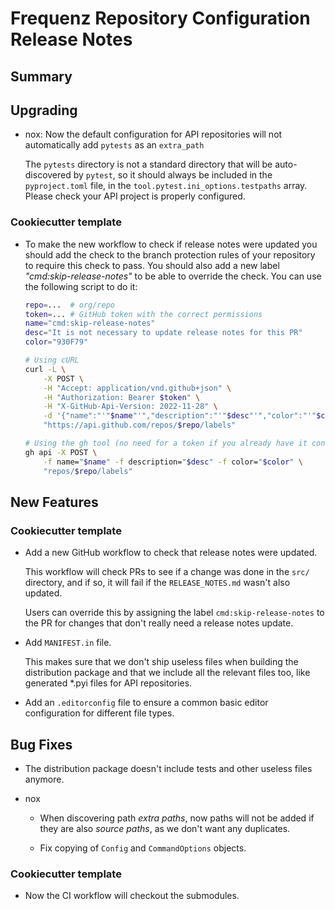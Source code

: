 # Frequenz Repository Configuration Release Notes

## Summary

<!-- Here goes a general summary of what this release is about -->

## Upgrading

- nox: Now the default configuration for API repositories will not automatically add `pytests` as an `extra_path`

  The `pytests` directory is not a standard directory that will be auto-discovered by `pytest`, so it should always be included in the `pyproject.toml` file, in the `tool.pytest.ini_options.testpaths` array. Please check your API project is properly configured.

### Cookiecutter template

- To make the new workflow to check if release notes were updated you should add the check to the branch protection rules of your repository to require this check to pass. You should also add a new label *"cmd:skip-release-notes"* to be able to override the check. You can use the following script to do it:

  ```sh
  repo=...  # org/repo
  token=... # GitHub token with the correct permissions
  name="cmd:skip-release-notes"
  desc="It is not necessary to update release notes for this PR"
  color="930F79"

  # Using cURL
  curl -L \
      -X POST \
      -H "Accept: application/vnd.github+json" \
      -H "Authorization: Bearer $token" \
      -H "X-GitHub-Api-Version: 2022-11-28" \
      -d '{"name":"'"$name"'","description":"'"$desc"'","color":"'"$color"'"}' \
      "https://api.github.com/repos/$repo/labels"

  # Using the gh tool (no need for a token if you already have it configured)
  gh api -X POST \
      -f name="$name" -f description="$desc" -f color="$color" \
      "repos/$repo/labels"
  ```

## New Features

### Cookiecutter template

- Add a new GitHub workflow to check that release notes were updated.

  This workflow will check PRs to see if a change was done in the `src/` directory, and if so, it will fail if the `RELEASE_NOTES.md` wasn't also updated.

  Users can override this by assigning the label `cmd:skip-release-notes` to the PR for changes that don't really need a release notes update.

- Add `MANIFEST.in` file.

  This makes sure that we don't ship useless files when building the distribution package and that we include all the relevant files too, like generated *.pyi files for API repositories.

- Add an `.editorconfig` file to ensure a common basic editor configuration for different file types.

## Bug Fixes

- The distribution package doesn't include tests and other useless files anymore.

- nox

  * When discovering path *extra paths*, now paths will not be added if they are also *source paths*, as we don't want any duplicates.

  * Fix copying of `Config` and `CommandOptions` objects.

### Cookiecutter template

- Now the CI workflow will checkout the submodules.
